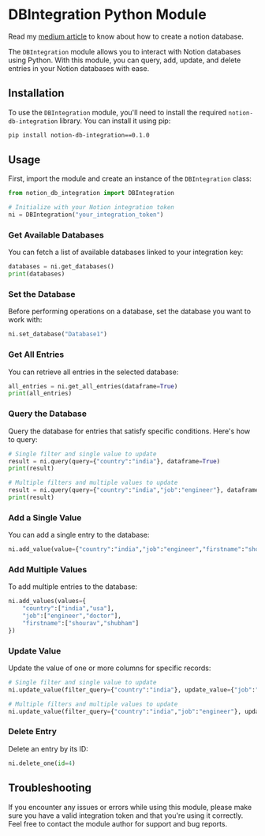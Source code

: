 # DBIntegration Python Module

Read my [medium article](https://medium.com/@arjunprakash027/how-to-use-notion-database-to-power-your-software-and-storage-needs-611aad03e438) to know about how to create a notion database.

The `DBIntegration` module allows you to interact with Notion databases using Python. With this module, you can query, add, update, and delete entries in your Notion databases with ease.

## Installation

To use the `DBIntegration` module, you'll need to install the required `notion-db-integration` library. You can install it using pip:

```bash
pip install notion-db-integration==0.1.0
```

## Usage

First, import the module and create an instance of the `DBIntegration` class:

```python
from notion_db_integration import DBIntegration

# Initialize with your Notion integration token
ni = DBIntegration("your_integration_token")
```

### Get Available Databases

You can fetch a list of available databases linked to your integration key:

```python
databases = ni.get_databases()
print(databases)
```

### Set the Database

Before performing operations on a database, set the database you want to work with:

```python
ni.set_database("Database1")
```

### Get All Entries

You can retrieve all entries in the selected database:

```python
all_entries = ni.get_all_entries(dataframe=True)
print(all_entries)
```

### Query the Database

Query the database for entries that satisfy specific conditions. Here's how to query:

```python
# Single filter and single value to update
result = ni.query(query={"country":"india"}, dataframe=True)
print(result)

# Multiple filters and multiple values to update
result = ni.query(query={"country":"india","job":"engineer"}, dataframe=True)
print(result)
```

### Add a Single Value

You can add a single entry to the database:

```python
ni.add_value(value={"country":"india","job":"engineer","firstname":"shourav"})
```

### Add Multiple Values

To add multiple entries to the database:

```python
ni.add_values(values={
    "country":["india","usa"],
    "job":["engineer","doctor"],
    "firstname":["shourav","shubham"]
})
```

### Update Value

Update the value of one or more columns for specific records:

```python
# Single filter and single value to update
ni.update_value(filter_query={"country":"india"}, update_value={"job":"carpenter"})

# Multiple filters and multiple values to update
ni.update_value(filter_query={"country":"india","job":"engineer"}, update_value={"job":"carpenter","firstname":"babesh"})
```

### Delete Entry

Delete an entry by its ID:

```python
ni.delete_one(id=4)
```

## Troubleshooting

If you encounter any issues or errors while using this module, please make sure you have a valid integration token and that you're using it correctly.
Feel free to contact the module author for support and bug reports.

